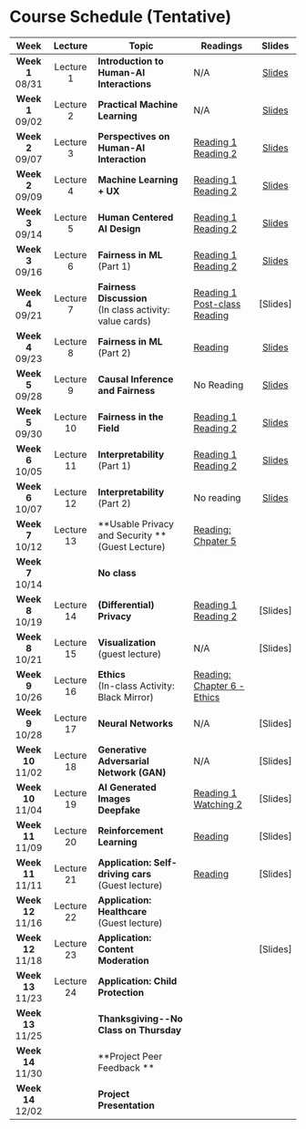# Course Schedule (Tentative)

Week  |Lecture   |Topic  |Readings  |Slides |
:------:|:-----:|-------|----------|:------:
| **Week 1**<br>08/31  | Lecture 1  | **Introduction to Human-AI Interactions**                    | N/A                                                                                                                                                                                                            | [Slides](https://drive.google.com/file/d/1Yu-ZZhoz0RXIt8BARAsQ8j2vPWCZz-_K/view?usp=sharing) |   |          |
| **Week 1**<br>09/02  | Lecture 2  | **Practical Machine Learning**                               | N/A                                                                                                                                                                                                            | [Slides](https://drive.google.com/file/d/1wcBn_xmrXKEwFCSO4izSuNtaYaKZ5wxY/view?usp=sharing) |   |          |
| **Week 2**<br>09/07  | Lecture 3  | **Perspectives on Human-AI Interaction**                     | [Reading 1](https://drive.google.com/file/d/1ce6iiALq-QlGo4W2AzjmXJcdpKy5Fvll/view?usp=sharing) <br> [Reading 2](http://erichorvitz.com/chi99horvitz.pdf)                                                      | [Slides](https://drive.google.com/file/d/1pd07A18brtmkIpAHcF3XisKOa9ID8AW-/view?usp=sharing) |   |          |
| **Week 2**<br>09/09  | Lecture 4  | **Machine Learning + UX**                                    | [Reading 1](https://drive.google.com/file/d/1Tw8qZZ1nQxGFiwz00l2OR31BHx3uHXcY/view)<br> [Reading 2](https://drive.google.com/file/d/1nvDx0h9PJM2A69P_0GA118mGeLS95mfq/view?usp=sharing)                        | [Slides](https://drive.google.com/file/d/1OpL0oED2sOB6De_3fnY4mRXrq866SVFU/view?usp=sharing) |   |          |
| **Week 3**<br>09/14  | Lecture 5  | **Human Centered AI Design**                                 | [Reading 1](https://drive.google.com/file/d/1K1DIZYln3E5AHouPXOkvc6X2NXbmMtxk/view?usp=sharing)<br> [Reading 2](https://drive.google.com/file/d/1kLJn2RSBEgFCVg6ibBzb-YDt7UJYJNLu/view?usp=sharing)            | [Slides](https://drive.google.com/file/d/1BOPqz7VA-UndIqJ6cIiNWlg93KklhYfr/view?usp=sharing) |   |          |
| **Week 3**<br>09/16  | Lecture 6  | **Fairness in ML** (Part 1)                                  | [Reading 1](https://www.propublica.org/article/machine-bias-risk-assessments-in-criminal-sentencing) <br> [Reading 2](http://go.volarisgroup.com/rs/430-MBX-989/images/ProPublica_Commentary_Final_070616.pdf) | [Slides](https://drive.google.com/file/d/1spSa9RBeDYJIE1x66itIC0A7pLhTeM0i/view?usp=sharing) |   |          |
| **Week 4**<br>09/21  | Lecture 7  | **Fairness Discussion**<br> (In class activity: value cards) | [Reading 1](https://drive.google.com/file/d/1JNJjymAU_rqCoLzlVOjMku59484rG6Ja/view?usp=sharing)<br> [Post-class Reading](https://arxiv.org/abs/2010.11411)                                                     | [Slides]                                                                                     |   |          |
| **Week 4**<br>09/23  | Lecture 8  | **Fairness in ML** (Part 2)                                  | [Reading](https://arxiv.org/abs/1808.00023)                                                                                                                                                                    | [Slides](https://drive.google.com/file/d/1x0OhlZ2YFbFV8w6LBN5Lg8h3eZ0nRtvv/view?usp=sharing)                                                                                     |   |          |
| **Week 5**<br>09/28  | Lecture 9  | **Causal Inference and Fairness**                            | No Reading                                                                                                                                                                                   | [Slides](https://drive.google.com/file/d/1o7ZqDUedmgb9iGeZp5lyxbVvzJmEcXQt/view?usp=sharing)                                                                                     |   |          |
| **Week 5**<br>09/30  | Lecture 10 | **Fairness in the Field** <br>                               | [Reading 1](https://arxiv.org/pdf/2001.09604.pdf) <br> [Reading 2](https://drive.google.com/file/d/1iZBOgtOFaWhcbh5xx5qyJu2GMWe83sag/view?usp=sharing)                                                                                             | [Slides](https://drive.google.com/file/d/17cqW6P5Jb_poWGIJg1-l-4ZcecUp6wMb/view?usp=sharing)
| **Week 6**<br>10/05  | Lecture 11 | **Interpretability** (Part 1)                                | [Reading 1](https://arxiv.org/pdf/1602.04938.pdf)<br> [Reading 2](https://arxiv.org/pdf/1702.08608.pdf)                                                                                                        | [Slides](https://drive.google.com/file/d/1SYacsZz_gjZlK8cMm9OTdfDvUlNijwsT/view?usp=sharing)
| **Week 6**<br>10/07  | Lecture 12 | **Interpretability** (Part 2)                                | No reading                                                                                                                                                                                    | [Slides](https://docs.google.com/presentation/d/1pq0DIJYhgwkjC97n-TQeHIQ3K0Mawah0/edit?usp=sharing&ouid=103302191199931413782&rtpof=true&sd=true)                                                                                     |   |          |
| **Week 7**<br>10/12  | Lecture 13 | **Usable Privacy and Security **<br> (Guest Lecture)         | [Reading: Chpater 5](https://iapp.org/media/pdf/certification/IAPP-Intro-to-Privacy-for-Tech-Prof-SAMPLE.pdf)                                                                                                  |                                                                                              |   |          |
| **Week 7**<br>10/14  |            | **No class**                                                 |                                                                                                                                                                                                                |                                                                                              |   |          |
| **Week 8**<br>10/19  | Lecture 14 | **(Differential) Privacy**                                   | [Reading 1](https://www.youtube.com/watch?v=-JRURYTfBXQ) <br> [Reading 2](https://www.youtube.com/watch?v=pT19VwBAqKA)                                                                                                                                                                                    | [Slides]                                                                                     |   |          |
| **Week 8**<br>10/21  | Lecture 15 | **Visualization** <br>(guest lecture)                        | N/A                                                                                                                                                                                                            | [Slides]                                                                                     |   |          |
| **Week 9**<br>10/26  | Lecture 16 | **Ethics** <br>(In-class Activity: Black Mirror)             | [Reading: Chapter 6 - Ethics](https://www.bitbybitbook.com/en/1st-ed/ethics/)                                                                                                                                  |                                                                                              |   |          |
| **Week 9**<br>10/28  | Lecture 17 | **Neural Networks**                                          | N/A                                                                                                                                                                                                            | [Slides]                                                                                     |   |          |
| **Week 10**<br>11/02 | Lecture 18 | **Generative Adversarial Network (GAN)**                     | N/A                                                                                                                                                                                                            | [Slides]                                                                                     |   |          |
| **Week 10**<br>11/04 | Lecture 19 | **AI Generated Images <br> Deepfake**                        | [Reading 1](https://regmedia.co.uk/2019/10/08/deepfake_report.pdf) <br>  [Watching 2](https://www.nytimes.com/2019/08/14/opinion/deepfakes-adele-disinformation.html)                                          | [Slides]                                                                                     |   |          |
| **Week 11**<br>11/09 | Lecture 20 | **Reinforcement Learning**                                   | [Reading](https://www.nature.com/articles/518486a)                                                                                                                                                             | [Slides]                                                                                     |   |          |
| **Week 11**<br>11/11 | Lecture 21 | **Application: Self-driving cars** <br> (Guest lecture)      | [Reading](https://www.vox.com/future-perfect/2020/2/14/21063487/self-driving-cars-autonomous-vehicles-waymo-cruise-uber)                                                                                       | [Slides]                                                                                     |   |          |
| **Week 12**<br>11/16 | Lecture 22 | **Application: Healthcare**<br> (Guest lecture)              |                                                                                                                                                                                                                |                                                                                              |   |          |
| **Week 12**<br>11/18 | Lecture 23 | **Application: Content Moderation** <br>                     |                                                                                                                                                                                                                | [Slides]                                                                                     |   |          |
| **Week 13**<br>11/23 | Lecture 24 | **Application: Child Protection**<br>                        |                                                                                                                                                                                                                |                                                                                              |   |          |
| **Week 13**<br>11/25 |            | **Thanksgiving--No Class on Thursday**                       |                                                                                                                                                                                                                |                                                                                              |   |          |
| **Week 14**<br>11/30 |            | **Project Peer Feedback **                                   |                                                                                                                                                                                                                |                                                                                              |   |          |
| **Week 14**<br>12/02 |            | **Project Presentation**                                     |                                                                                                                                                                                                                |                                                                                              |   |          |

